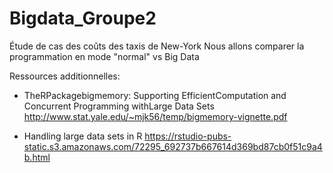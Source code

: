 # Bigdata_Groupe2
Étude de cas des coûts des taxis de New-York
Nous allons comparer la programmation en mode "normal" vs Big Data

Ressources additionnelles:

- TheRPackagebigmemory: Supporting EfficientComputation and Concurrent Programming withLarge Data Sets
http://www.stat.yale.edu/~mjk56/temp/bigmemory-vignette.pdf

- Handling large data sets in R
https://rstudio-pubs-static.s3.amazonaws.com/72295_692737b667614d369bd87cb0f51c9a4b.html
